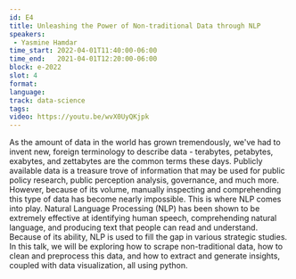```yaml
---
id: E4
title: Unleashing the Power of Non-traditional Data through NLP
speakers:
 - Yasmine Hamdar
time_start: 2022-04-01T11:40:00-06:00
time_end:   2021-04-01T12:20:00-06:00
block: e-2022
slot: 4
format: 
language: 
track: data-science
tags:
video: https://youtu.be/wvX0UyQKjpk
---
```


As the amount of data in the world has grown tremendously, we've had to invent new, foreign terminology to describe data - terabytes, petabytes, exabytes, and zettabytes are the common terms these days. Publicly available data is a treasure trove of information that may be used for public policy research, public perception analysis, governance, and much more. However, because of its volume, manually inspecting and comprehending this type of data has become nearly impossible. This is where NLP comes into play. Natural Language Processing (NLP) has been shown to be extremely effective at identifying human speech, comprehending natural language, and producing text that people can read and understand. Because of its ability, NLP is used to fill the gap in various strategic studies. In this talk, we will be exploring how to scrape non-traditional data, how to clean and preprocess this data, and how to extract and generate insights, coupled with data visualization, all using python.

